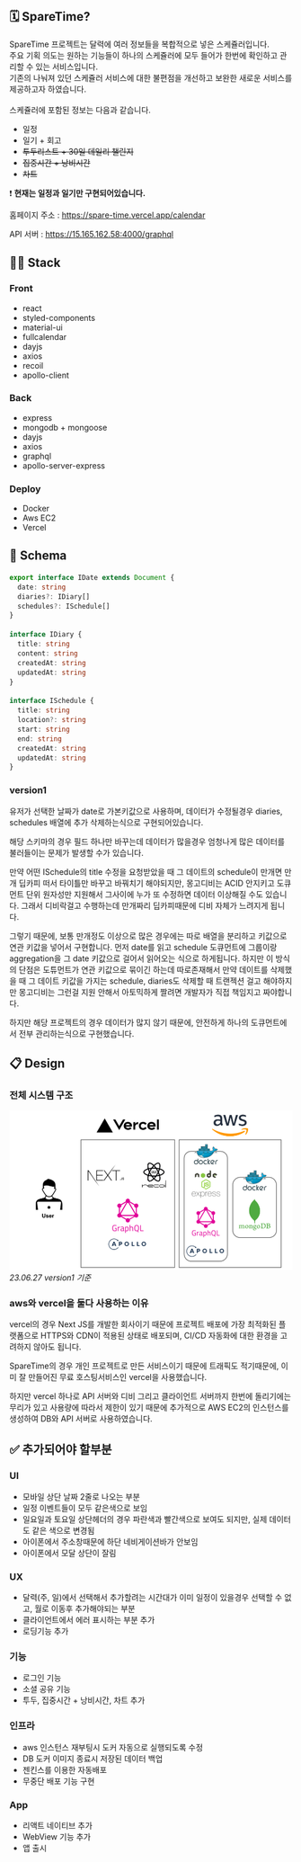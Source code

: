 ## 🗓 SpareTime?

SpareTime 프로젝트는 달력에 여러 정보들을 복합적으로 넣은 스케쥴러입니다.<br/>
주요 기획 의도는 원하는 기능들이 하나의 스케쥴러에 모두 들어가 한번에 확인하고 관리할 수 있는 서비스입니다.<br/>
기존의 나눠져 있던 스케쥴러 서비스에 대한 불편점을 개선하고 보완한 새로운 서비스를 제공하고자 하였습니다.<br/><br/>
스케쥴러에 포함된 정보는 다음과 같습니다.<br/>

- 일정
- 일기 + 회고
- <del>투두리스트 + 30일 데일리 챌린지</del>
- <del>집중시간 + 낭비시간</del>
- <del>차트</del>

❗ <strong>현재는 일정과 일기만 구현되어있습니다.</strong>

홈페이지 주소 : https://spare-time.vercel.app/calendar

API 서버 : https://15.165.162.58:4000/graphql

## 🧑‍💻 Stack

### Front

- react
- styled-components
- material-ui
- fullcalendar
- dayjs
- axios
- recoil
- apollo-client

### Back

- express
- mongodb + mongoose
- dayjs
- axios
- graphql
- apollo-server-express

### Deploy

- Docker
- Aws EC2
- Vercel

## 📁 Schema

```typescript jsx
export interface IDate extends Document {
  date: string
  diaries?: IDiary[]
  schedules?: ISchedule[]
}

interface IDiary {
  title: string
  content: string
  createdAt: string
  updatedAt: string
}

interface ISchedule {
  title: string
  location?: string
  start: string
  end: string
  createdAt: string
  updatedAt: string
}
```

### version1

유저가 선택한 날짜가 date로 가본키값으로 사용하며, 데이터가 수정될경우 diaries, schedules 배열에 추가 삭제하는식으로 구현되어있습니다.

해당 스키마의 경우 필드 하나만 바꾸는데 데이터가 많을경우 엄청나게 많은 데이터를 불러들이는 문제가 발생할 수가 있습니다.

만약 어떤 ISchedule의 title 수정을 요청받았을 때 그 데이트의 schedule이 만개면 만개 딥카피 떠서 타이틀만 바꾸고 바꿔치기 해야되지만,
몽고디비는 ACID 안지키고 도큐먼트 단위 원자성만 지원해서 그사이에 누가 또 수정하면 데이터 이상해질 수도 있습니다. 그래서 디비락걸고 수행하는데 만개짜리 딥카피때문에 디비 자체가 느려지게 됩니다.

그렇기 때문에, 보통 만개정도 이상으로 많은 경우에는 따로 배열을 분리하고 키값으로 연관 키값을 넣어서 구현합니다.
먼저 date를 읽고 schedule 도큐먼트에 그룹이랑 aggregation을 그 date 키값으로 걸어서 읽어오는 식으로 하게됩니다.
하지만 이 방식의 단점은 도튜먼트가 연관 키값으로 묶이긴 하는데 따로존재해서 만약 데이트를 삭제했을 때 그 데이트 키값을 가지는 schedule, diaries도 삭제할 때
트랜젝션 걸고 해야하지만 몽고디비는 그런걸 지원 안해서 아토믹하게 짤려면 개발자가 직접 책임지고 짜야합니다.

하지만 해당 프로젝트의 경우 데이터가 많지 않기 때문에, 안전하게 하나의 도큐먼트에서 전부 관리하는식으로 구현했습니다.

## 📋 Design

### 전체 시스템 구조

![image](./images/전체시스템구조.png)
*23.06.27 version1 기준*

### aws와 vercel을 둘다 사용하는 이유

vercel의 경우 Next JS를 개발한 회사이기 때문에 프로젝트 배포에 가장 최적화된 플랫폼으로
HTTPS와 CDN이 적용된 상태로 배포되며, CI/CD 자동화에 대한 환경을 고려하지 않아도 됩니다.

SpareTime의 경우 개인 프로젝트로 만든 서비스이기 때문에 트래픽도 적기때문에, 이미 잘 만들어진 무료 호스팅서비스인 vercel을 사용했습니다.

하지만 vercel 하나로 API 서버와 디비 그리고 클라이언트 서버까지 한번에 돌리기에는 무리가 있고 사용량에 따라서 제한이 있기 때문에 추가적으로 AWS EC2의 인스턴스를 생성하여
DB와 API 서버로 사용하였습니다.

## ✅ 추가되어야 할부분

### UI

- 모바일 상단 날짜 2줄로 나오는 부분
- 일정 이벤트들이 모두 같은색으로 보임
- 일요일과 토요일 상단헤더의 경우 파란색과 빨간색으로 보여도 되지만, 실제 데이터도 같은 색으로 변경됨
- 아이폰에서 주소창때문에 하단 네비게이션바가 안보임
- 아이폰에서 모달 상단이 잘림

### UX

- 달력(주, 일)에서 선택해서 추가할려는 시간대가 이미 일정이 있을경우 선택할 수 없고, 월로 이동후 추가해야되는 부분
- 클라이언트에서 에러 표시하는 부분 추가
- 로딩기능 추가

### 기능

- 로그인 기능
- 소셜 공유 기능
- 투두, 집중시간 + 낭비시간, 차트 추가

### 인프라

- aws 인스턴스 재부팅시 도커 자동으로 실행되도록 수정
- DB 도커 이미지 종료시 저장된 데이터 백업
- 젠킨스를 이용한 자동배포
- 무중단 배포 기능 구현

### App

- 리액트 네이티브 추가
- WebView 기능 추가
- 앱 출시
